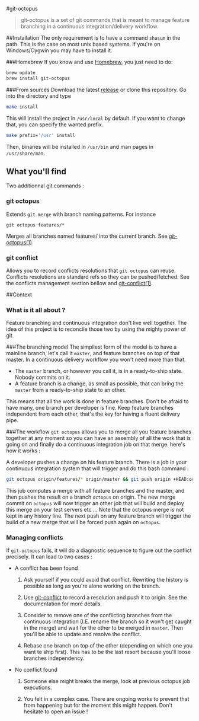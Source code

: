 #git-octopus
>git-octopus is a set of git commands that is meant to manage feature branching in a continuous integration/delivery workflow.

##Installation
The only requirement is to have a command `shasum` in the path. This is the case on most unix based systems. If you're on Windows/Cygwin you may have to install it.

###Homebrew
If you know and use [Homebrew](http://brew.sh), you just need to do:
```bash
brew update
brew install git-octopus
```

###From sources
Download the latest [release](https://github.com/lesfurets/git-octopus/releases/latest) or clone this repository. Go into the directory and type
```bash
make install
```
This will install the project in `/usr/local` by default. If you want to change that, you can specify the wanted prefix.

```bash
make prefix='/usr' install
```
Then, binaries will be installed in `/usr/bin` and man pages in `/usr/share/man`.

## What you'll find
Two additionnal git commands : 

### git octopus
Extends `git merge` with branch naming patterns. For instance
```
git octopus features/*
```
Merges all branches named features/ into the current branch.
See [git-octopus(1)](http://lesfurets.github.io/git-octopus/doc/git-octopus.html).

### git conflict
Allows you to record conflicts resolutions that `git octopus` can reuse.
Conflicts resolutions are standard refs so they can be pushed/fetched.
See the conflicts management section bellow and [git-conflict(1)](http://lesfurets.github.io/git-octopus/doc/git-conflict.html).

##Context

### What is it all about ?
Feature branching and continuous integration don't live well together. The idea of this project is to reconcile those two by using the mighty power of git.

###The branching model
The simpliest form of the model is to have a mainline branch, let's call it `master`, and feature branches on top of that master. In a continuous delivery workflow you won't need more than that. 

* The `master` branch, or however you call it, is in a ready-to-ship state. Nobody commits on it.
* A feature branch is a change, as small as possible, that can bring the `master` from a ready-to-ship state to an other.

This means that all the work is done in feature branches. Don't be afraid to have many, one branch per developer is fine. Keep feature branches independent from each other, that's the key for having a fluent delivery pipe.

###The workflow
`git octopus` allows you to merge all you feature branches together at any moment so you can have an assembly of all the work that is going on and finally do a continuous integration job on that merge. here's how it works : 

A developer pushes a change on his feature branch. There is a job in your continuous integration system that will trigger and do this bash command :

```bash
git octopus origin/features/* origin/master && git push origin +HEAD:octopus
```
This job computes a merge with all feature branches and the master, and then pushes the result on a branch `octopus` on origin. 
The new merge commit on `octopus` will now trigger an other job that will build and deploy this merge on your test servers etc ...
Note that the octopus merge is not kept in any history line. The next push on any feature branch will trigger the build of a new merge that will be forced push again on `octopus`.

### Managing conflicts
If `git-octopus` fails, it will do a diagnostic sequence to figure out the conflict precisely. It can lead to two cases : 

* A conflict has been found

	1. Ask yourself if you could avoid that conflict. Rewriting the history is possible as long as you're alone working on the branch. 

	2. Use [git-conflict](http://lesfurets.github.io/git-octopus/doc/git-conflict.html) to record a resolution and push it to origin. See the documentation for more details.

	3. Consider to remove one of the conflicting branches from the continuous integration (I.E. rename the branch so it won't get caught in the merge) and wait for the other to be merged in `master`. Then you'll be able to update and resolve the conflict.

	4. Rebase one branch on top of the other (depending on which one you want to ship first). This has to be the last resort because you'll loose branches independency.

* No conflict found

	1. Someone else might breaks the merge, look at previous octopus job executions.

	2. You felt in a complex case. There are ongoing works to prevent that from happening but for the moment this might happen. Don't hesitate to open an issue !
